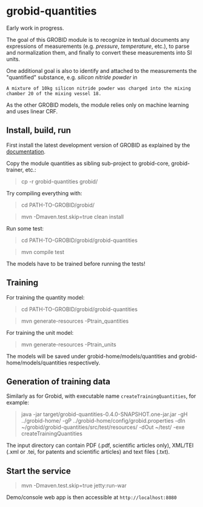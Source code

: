 # grobid-quantities

Early work in progress.

The goal of this GROBID module is to recognize in textual documents any expressions of measurements (e.g. _pressure_, _temperature_, etc.), to parse and normalization them, and finally to convert these measurements into SI units. 

One additional goal is also to identify and attached to the measurements the "quantified" substance, e.g. _silicon nitride powder_ in 

```
A mixture of 10kg silicon nitride powder was charged into the mixing chamber 20 of the mixing vessel 18.
```

As the other GROBID models, the module relies only on machine learning and uses linear CRF. 

## Install, build, run

First install the latest development version of GROBID as explained by the [documentation](http://grobid.readthedocs.org).

Copy the module quantities as sibling sub-project to grobid-core, grobid-trainer, etc.:
> cp -r grobid-quantities grobid/

Try compiling everything with:
> cd PATH-TO-GROBID/grobid/

> mvn -Dmaven.test.skip=true clean install

Run some test: 
> cd PATH-TO-GROBID/grobid/grobid-quantities

> mvn compile test

The models have to be trained before running the tests!

## Training

For training the quantity model:
> cd PATH-TO-GROBID/grobid/grobid-quantities

> mvn generate-resources -Ptrain_quantities

For training the unit model:

> mvn generate-resources -Ptrain_units

The models will be saved under grobid-home/models/quantities and grobid-home/models/quantities respectively.

## Generation of training data

Similarly as for Grobid, with executable name ```createTrainingQuantities```, for example: 

> java -jar target/grobid-quantities-0.4.0-SNAPSHOT.one-jar.jar -gH ../grobid-home/ -gP ../grobid-home/config/grobid.properties -dIn ~/grobid/grobid-quantities/src/test/resources/ -dOut ~/test/ -exe createTrainingQuantities

The input directory can contain PDF (.pdf, scientific articles only), XML/TEI (.xml or .tei, for patents and scientific articles) and text files (.txt).


## Start the service

> mvn -Dmaven.test.skip=true jetty:run-war

Demo/console web app is then accessible at ```http://localhost:8080```

